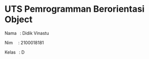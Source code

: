 # UTS Pemrogramman Berorientasi Object
<p>Nama &ensp;: Didik Vinastu</p>
<p>Nim &ensp;&ensp;: 2100018181</p>
<p>Kelas &ensp;: D</p>

